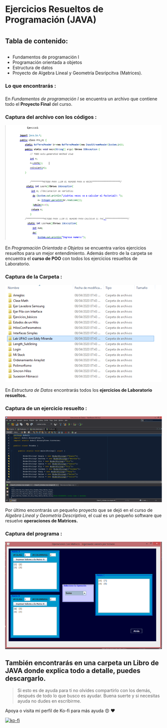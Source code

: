 # Ejercicios Resueltos de Programación (JAVA) <h1> 
## Tabla de contenido: <h2>

* Fundamentos de programación l
* Programación orientada a objetos
* Estructura de datos
* Proyecto de Algebra Lineal y Geometría Desripcitva (Matrices).

### Lo que encontrarás : <h3> 
En *Fundamentos de programación l* se encuentra un archivo que contiene todo el **Proyecto Final** del curso.

### Captura del archivo con los códigos : 

 ![Fundamentos de Programación l](imagenes/programacion1.PNG)

En *Programación Orientada a Objetos* se encuentra varios ejercicios resueltos para un mejor entendimiento. Además dentro de la carpeta se encuentra el **curso de POO** con todos los ejercicios resueltos de Laboratorio.

### Captura de la Carpeta :

 ![Programación orientada a objetos](imagenes/POO.PNG)

En *Estructura de Datos* encontrarás todos los **ejercicios de Laboratorio resueltos.**

### Captura de un ejercicio resuelto :

 ![Estructura de datos](imagenes/esdal.PNG)


Por último encontrarás un pequeño proyecto que se dejó en el curso de *Algebra Lineal y Geometría Descriptiva*, el cual es un pequeño software que resuelve **operaciones de Matrices.**


### Captura del programa :

 ![Operaciones con Matrices](imagenes/matriz.PNG)


## También encontrarás en una carpeta un Libro de JAVA donde explica todo a detalle, puedes descargarlo.

> Si esto es de ayuda para ti no olvides compartirlo con los demás, después de todo lo que busco es ayudar. Buena suerte y si necesitas ayuda no dudes en escribirme.

Apoya o visita mi perfil de Ko-fi para más ayuda :heart_eyes: :heart:

[![ko-fi](https://www.ko-fi.com/img/githubbutton_sm.svg)](https://ko-fi.com/C0C01KIR7)





